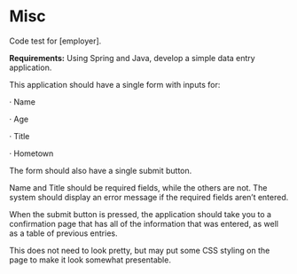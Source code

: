 # Misc
Code test for [employer].

**Requirements:**
Using Spring and Java, develop a simple data entry application.

This application should have a single form with inputs for:

·        Name

·        Age

·        Title

·        Hometown

The form should also have a single submit button.

Name and Title should be required fields, while the others are not. The system should display an error message if the required fields aren’t entered.

When the submit button is pressed, the application should take you to a confirmation page that has all of the information that was entered, as well as a table of previous entries. 

This does not need to look pretty, but may put some CSS styling on the page to make it look somewhat presentable.
